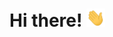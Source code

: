 <h1> Hi there!  <img src="https://github.com/abbasgulu/abbasgulu/blob/main/assent/wave.gif" width="30px"></h1>

<!--
**zaurrasulov/zaurrasulov** is a ✨ _special_ ✨ repository because its `README.md` (this file) appears on your GitHub profile.

Here are some ideas to get you started:

- 🔭 I’m currently working on ...
- 🌱 I’m currently learning ...
- 👯 I’m looking to collaborate on ...
- 🤔 I’m looking for help with ...
- 💬 Ask me about ...
- 📫 How to reach me: <li><g-emoji class="g-emoji" alias="mailbox" fallback-src="https://github.githubassets.com/images/icons/emoji/unicode/1f4eb.png">📫</g-emoji> How to reach me: <a href="https://www.linkedin.com/in/zaur-rasulov-281a0b195/" rel="nofollow">LinkedIn</a></li>
- 😄 Pronouns: ...
- ⚡ Fun fact: ...
-->
